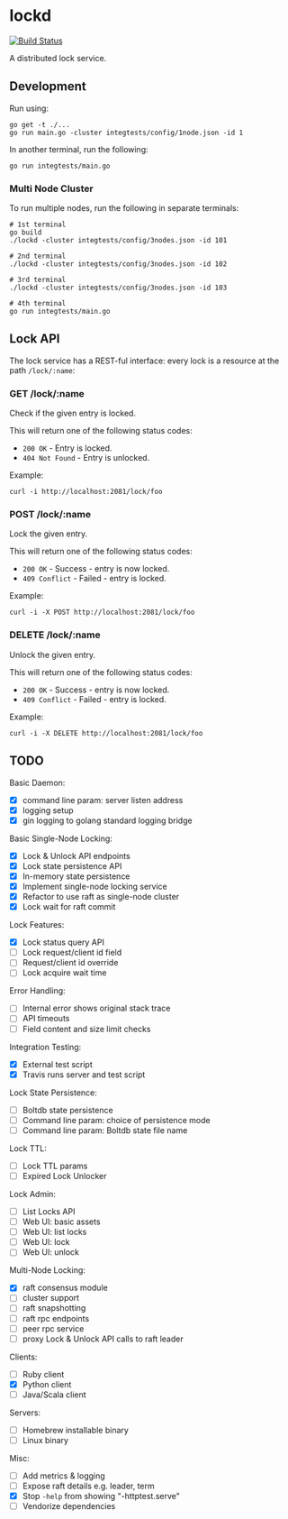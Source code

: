 
# lockd

[![Build Status](https://travis-ci.org/divtxt/lockd.svg?branch=master)](https://travis-ci.org/divtxt/lockd)

A distributed lock service.


## Development

Run using:

```
go get -t ./...
go run main.go -cluster integtests/config/1node.json -id 1
```

In another terminal, run the following:

```
go run integtests/main.go
```

### Multi Node Cluster

To run multiple nodes, run the following in separate terminals:

```
# 1st terminal
go build
./lockd -cluster integtests/config/3nodes.json -id 101

# 2nd terminal
./lockd -cluster integtests/config/3nodes.json -id 102

# 3rd terminal
./lockd -cluster integtests/config/3nodes.json -id 103

# 4th terminal
go run integtests/main.go
```


## Lock API

The lock service has a REST-ful interface: every lock is a resource at the path `/lock/:name`:

### GET /lock/:name

Check if the given entry is locked.

This will return one of the following status codes:

- `200 OK` - Entry is locked.
- `404 Not Found` - Entry is unlocked.

Example:

```
curl -i http://localhost:2081/lock/foo
```


### POST /lock/:name

Lock the given entry.

This will return one of the following status codes:

- `200 OK` - Success - entry is now locked.
- `409 Conflict` - Failed - entry is locked.

Example:

```
curl -i -X POST http://localhost:2081/lock/foo
```


### DELETE /lock/:name

Unlock the given entry.

This will return one of the following status codes:

- `200 OK` - Success - entry is now locked.
- `409 Conflict` - Failed - entry is locked.

Example:

```
curl -i -X DELETE http://localhost:2081/lock/foo
```


## TODO

Basic Daemon:

- [x] command line param: server listen address
- [x] logging setup
- [x] gin logging to golang standard logging bridge

Basic Single-Node Locking:

- [x] Lock & Unlock API endpoints
- [x] Lock state persistence API
- [x] In-memory state persistence
- [x] Implement single-node locking service
- [x] Refactor to use raft as single-node cluster
- [x] Lock wait for raft commit

Lock Features:

- [x] Lock status query API
- [ ] Lock request/client id field
- [ ] Request/client id override
- [ ] Lock acquire wait time

Error Handling:

- [ ] Internal error shows original stack trace
- [ ] API timeouts
- [ ] Field content and size limit checks

Integration Testing:

- [x] External test script
- [x] Travis runs server and test script

Lock State Persistence:

- [ ] Boltdb state persistence
- [ ] Command line param: choice of persistence mode
- [ ] Command line param: Boltdb state file name

Lock TTL:

- [ ] Lock TTL params
- [ ] Expired Lock Unlocker

Lock Admin:

- [ ] List Locks API
- [ ] Web UI: basic assets
- [ ] Web UI: list locks
- [ ] Web UI: lock
- [ ] Web UI: unlock

Multi-Node Locking:

- [x] raft consensus module
- [ ] cluster support
- [ ] raft snapshotting
- [ ] raft rpc endpoints
- [ ] peer rpc service
- [ ] proxy Lock & Unlock API calls to raft leader

Clients:

- [ ] Ruby client
- [x] Python client
- [ ] Java/Scala client

Servers:

- [ ] Homebrew installable binary
- [ ] Linux binary

Misc:

- [ ] Add metrics & logging
- [ ] Expose raft details e.g. leader, term
- [x] Stop `-help` from showing "-httptest.serve"
- [ ] Vendorize dependencies
